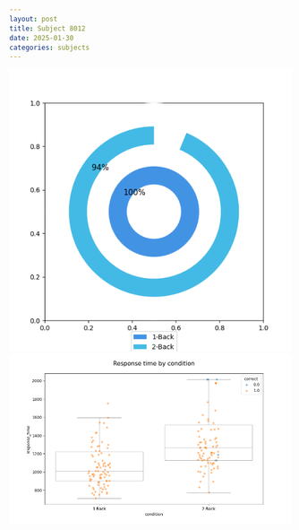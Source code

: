 ```yaml
---
layout: post
title: Subject 8012
date: 2025-01-30
categories: subjects
---
```


![](data/8012/run-14/8012_accuracy_by_condition.png)
![](data/8012/run-14/8012_response_time_by_condition.png)
